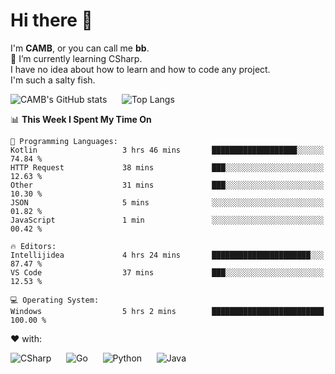 # Hi there 👋
<!--
**CAMB-dev/CAMB-dev** is a ✨ _special_ ✨ repository because its `README.md` (this file) appears on your GitHub profile.

Here are some ideas to get you started:

- 🔭 I’m currently working on ...
- 🌱 I’m currently learning ...
- 👯 I’m looking to collaborate on ...
- 🤔 I’m looking for help with ...
- 💬 Ask me about ...
- 📫 How to reach me: ...
- 😄 Pronouns: ...
- ⚡ Fun fact: ...
-->
 I'm **CAMB**, or you can call me **bb**.  
 🌱 I’m currently learning CSharp.  
 I have no idea about how to learn and how to code any project.  
 I'm such a salty fish.
 
 
![CAMB's GitHub stats](https://github-readme-stats.vercel.app/api?username=CAMB-dev&show_icons=true&theme=tokyonight)
&nbsp;&nbsp;&nbsp;&nbsp;
![Top Langs](https://github-readme-stats.vercel.app/api/top-langs/?username=CAMB-dev&langs_count=5&theme=tokyonight)


<!--START_SECTION:waka-->
📊 **This Week I Spent My Time On** 

```text
💬 Programming Languages: 
Kotlin                   3 hrs 46 mins       ███████████████████░░░░░░   74.84 % 
HTTP Request             38 mins             ███░░░░░░░░░░░░░░░░░░░░░░   12.63 % 
Other                    31 mins             ███░░░░░░░░░░░░░░░░░░░░░░   10.30 % 
JSON                     5 mins              ░░░░░░░░░░░░░░░░░░░░░░░░░   01.82 % 
JavaScript               1 min               ░░░░░░░░░░░░░░░░░░░░░░░░░   00.42 % 

🔥 Editors: 
Intellijidea             4 hrs 24 mins       ██████████████████████░░░   87.47 % 
VS Code                  37 mins             ███░░░░░░░░░░░░░░░░░░░░░░   12.53 % 

💻 Operating System: 
Windows                  5 hrs 2 mins        █████████████████████████   100.00 % 
```


<!--END_SECTION:waka-->


❤ with:

![CSharp](https://img.shields.io/badge/CSharp-%23512BD4?style=for-the-badge&logo=.net)
&nbsp;&nbsp;&nbsp;&nbsp;
![Go](https://img.shields.io/badge/Go-000000?style=for-the-badge&logo=go)
&nbsp;&nbsp;&nbsp;&nbsp;
![Python](https://img.shields.io/badge/Python-000000?style=for-the-badge&logo=python)
&nbsp;&nbsp;&nbsp;&nbsp;
![Java](https://img.shields.io/badge/Java-964B00?style=for-the-badge&logo=openjdk)
